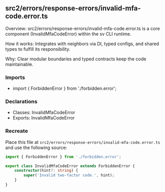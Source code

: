 ## src2/errors/response-errors/invalid-mfa-code.error.ts

Overview: src2/errors/response-errors/invalid-mfa-code.error.ts is a core component (InvalidMfaCodeError) within the sv CLI runtime.

How it works: Integrates with neighbors via DI, typed configs, and shared types to fulfill its responsibility.

Why: Clear modular boundaries and typed contracts keep the code maintainable.

### Imports

- import { ForbiddenError } from './forbidden.error';

### Declarations

- Classes: InvalidMfaCodeError
- Exports: InvalidMfaCodeError

### Recreate

Place this file at `src2/errors/response-errors/invalid-mfa-code.error.ts` and use the following source:

```ts
import { ForbiddenError } from './forbidden.error';

export class InvalidMfaCodeError extends ForbiddenError {
	constructor(hint?: string) {
		super('Invalid two-factor code.', hint);
	}
}

```

